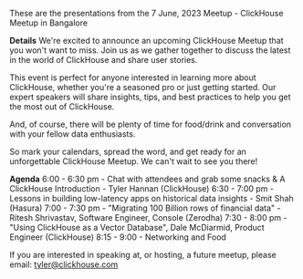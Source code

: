 These are the presentations from the 7 June, 2023 Meetup - ClickHouse Meetup in Bangalore

**Details**
We're excited to announce an upcoming ClickHouse Meetup that you won't want to miss. Join us as we gather together to discuss the latest in the world of ClickHouse and share user stories.

This event is perfect for anyone interested in learning more about ClickHouse, whether you're a seasoned pro or just getting started. Our expert speakers will share insights, tips, and best practices to help you get the most out of ClickHouse.

And, of course, there will be plenty of time for food/drink and conversation with your fellow data enthusiasts.

So mark your calendars, spread the word, and get ready for an unforgettable ClickHouse Meetup. We can't wait to see you there!

**Agenda**
6:00 - 6:30 pm - Chat with attendees and grab some snacks & A ClickHouse Introduction - Tyler Hannan (ClickHouse)
6:30 - 7:00 pm - Lessons in building low-latency apps on historical data insights - Smit Shah (Hasura)
7:00 - 7:30 pm - "Migrating 100 Billion rows of financial data" - Ritesh Shrivastav, Software Engineer, Console (Zerodha)
7:30 - 8:00 pm - "Using ClickHouse as a Vector Database", Dale McDiarmid, Product Engineer (ClickHouse)
8:15 - 9:00 - Networking and Food

If you are interested in speaking at, or hosting, a future meetup, please email: tyler@clickhouse.com

